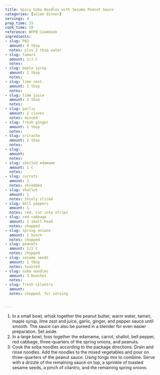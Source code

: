 ```yaml
---
title: Spicy Soba Noodles with Sesame Peanut Sauce
categories: [asian dinner]
servings: 4
prep_time: 15
cook_time: 10
reference: WFPB Cookbook
ingredients:
- slug: PB2
  amount: 4 tbsp
  notes: plus 2 tbsp water
- slug: tamari
  amount: 1/2 C
  notes:
- slug: maple syrup
  amount: 2 tbsp
  notes:
- slug: lime zest
  amount: 1 tbsp
  notes:
- slug: lime juice
  amount: 2 tbsp
  notes:
- slug: garlic
  amount: 2 cloves
  notes: minced
- slug: fresh ginger
  amount: 1 tbsp
  notes:
- slug: sriracha
  amount: 2 tbsp
  notes:
- slug:
  amount:
  notes:
- slug: shelled edamame
  amount: 1 C
  notes:
- slug: carrots
  amount: 1
  notes: shredded
- slug: shallot
  amount: 1
  notes: thinly sliced
- slug: bell peppers
  amount: 1
  notes: red, cut into strips
- slug: red cabbage
  amount: 1 small head
  notes: chopped
- slug: spring onions
  amount: 1 bunch
  notes: chopped
- slug: peanuts
  amount: 1/2 C
  notes: chopped
- slug: sesame seeds
  amount: 1 tbsp
  notes: toasted
- slug: soba noodles
  amount: 3 bunches
  notes:
- slug: fresh cilantro
  amount:
  notes: chopped, for serving


---
```


1. In a small bowl, whisk together the peanut butter, warm water, tamari, maple syrup, lime zest and juice, garlic, ginger, and pepper sauce until smooth. The sauce can also be pureed in a blender for even easier preparation. Set aside.
2. In a large bowl, toss together the edamame, carrot, shallot, bell pepper, red cabbage, three-quarters of the spring onions, and peanuts.
3. Cook the soba noodles according to the package directions. Drain and rinse noodles. Add the noodles to the mixed vegetables and pour on three-quarters of the peanut sauce. Using tongs mix to combine. Serve with a drizzle of the remaining sauce on top, a sprinkle of toasted sesame seeds, a pinch of cilantro, and the remaining spring onions.
